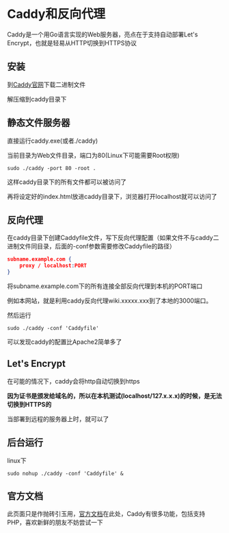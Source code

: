 # Caddy和反向代理

Caddy是一个用Go语言实现的Web服务器，亮点在于支持自动部署Let's Encrypt，也就是轻易从HTTP切换到HTTPS协议

## 安装

到[Caddy官网](https://caddyserver.com/download)下载二进制文件 

解压缩到caddy目录下

## 静态文件服务器

直接运行caddy.exe(或者./caddy)

当前目录为Web文件目录，端口为80(Linux下可能需要Root权限)

```
sudo ./caddy -port 80 -root .
```

这样caddy目录下的所有文件都可以被访问了

再将设定好的index.html放进caddy目录下，浏览器打开localhost就可以访问了

## 反向代理

在caddy目录下创建Caddyfile文件，写下反向代理配置（如果文件不与caddy二进制文件同目录，后面的-conf参数需要修改Caddyfile的路径）

```json
subname.example.com {
    proxy / localhost:PORT
}
```

将subname.example.com下的所有连接全部反向代理到本机的PORT端口

例如本网站，就是利用caddy反向代理wiki.xxxxx.xxx到了本地的3000端口。

然后运行

```
sudo ./caddy -conf 'Caddyfile'
```

可以发现caddy的配置比Apache2简单多了

## Let's Encrypt

在可能的情况下，caddy会将http自动切换到https

**因为证书是颁发给域名的，所以在本机测试(localhost/127.x.x.x)的时候，是无法切换到HTTPS的**

当部署到远程的服务器上时，就可以了

## 后台运行

linux下

```
sudo nohup ./caddy -conf 'Caddyfile' &
```

## 官方文档

此页面只是作抛砖引玉用，[官方文档](https://caddyserver.com/docs)在此处，Caddy有很多功能，包括支持PHP，喜欢新鲜的朋友不妨尝试一下
